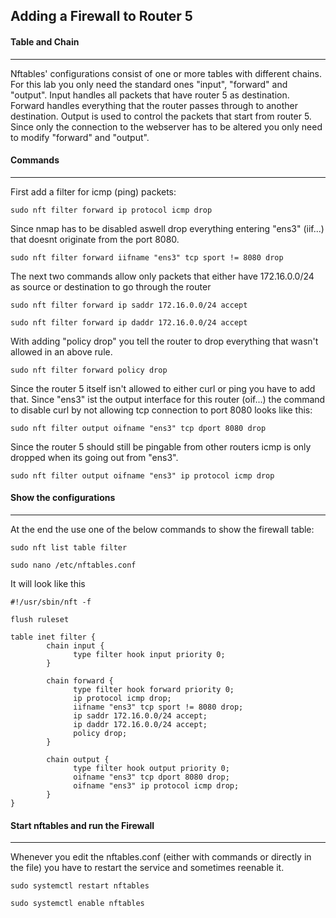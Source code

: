 ## Adding a Firewall to Router 5
#### Table and Chain
---
Nftables' configurations consist of one or more tables with different chains. For this lab you only need the standard ones "input", "forward" and "output". Input handles all packets that have router 5 as destination. Forward handles everything that the router passes through to another destination. Output is used to control the packets that start from router 5. Since only the connection to the webserver has to be altered you only need to modify "forward" and "output".
#### Commands
---
First add a filter for icmp (ping) packets:
```console
sudo nft filter forward ip protocol icmp drop
```
Since nmap has to be disabled aswell drop everything entering "ens3" (iif...) that doesnt originate from the port 8080.
```console
sudo nft filter forward iifname "ens3" tcp sport != 8080 drop
```
The next two commands allow only packets that either have 172.16.0.0/24 as source or destination to go through the router
```console
sudo nft filter forward ip saddr 172.16.0.0/24 accept
```
```console
sudo nft filter forward ip daddr 172.16.0.0/24 accept
```
With adding "policy drop" you tell the router to drop everything that wasn't allowed in an above rule.
```console
sudo nft filter forward policy drop
```
Since the router 5 itself isn't allowed to either curl or ping you have to add that. Since "ens3" ist the output interface for this router (oif...) the command to disable curl by not allowing tcp connection to port 8080 looks like this: 
```console
sudo nft filter output oifname "ens3" tcp dport 8080 drop
```
Since the router 5 should still be pingable from other routers icmp is only dropped when its going out from "ens3".
```console
sudo nft filter output oifname "ens3" ip protocol icmp drop
```
#### Show the configurations
---
At the end the use one of the below commands to show the firewall table:
```console
sudo nft list table filter
```
```console
sudo nano /etc/nftables.conf
```
It will look like this
```console
#!/usr/sbin/nft -f

flush ruleset

table inet filter {
        chain input {
              type filter hook input priority 0;
        }

        chain forward {
              type filter hook forward priority 0;
              ip protocol icmp drop;
              iifname "ens3" tcp sport != 8080 drop;
              ip saddr 172.16.0.0/24 accept;
              ip daddr 172.16.0.0/24 accept;
              policy drop;
        }     

        chain output {
              type filter hook output priority 0;
              oifname "ens3" tcp dport 8080 drop;
              oifname "ens3" ip protocol icmp drop;
        }
}
```
#### Start nftables and run the Firewall
---
Whenever you edit the nftables.conf (either with commands or directly in the file) you have to restart the service and sometimes reenable it.
```console
sudo systemctl restart nftables
```
```console
sudo systemctl enable nftables
```